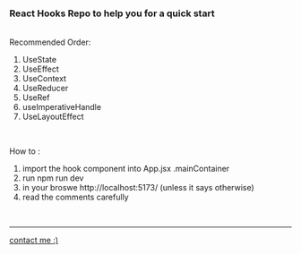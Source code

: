 <h3>React Hooks Repo to help you for a quick start</h3>
<br>
Recommended Order:

<ol>
<li>UseState</li>
<li>UseEffect</li>
<li>UseContext</li>
<li>UseReducer</li>
<li>UseRef</li>
<li>useImperativeHandle</li>
<li>UseLayoutEffect</li>

</ol>
<br>

How to :
<br>

<ol>
<li>import the hook component into App.jsx .mainContainer </li>
<li>run <storng>npm run dev</storng> </li>
<li>in your broswe http://localhost:5173/ (unless it says otherwise)</li>
<li>read the comments carefully</li>
</ol>

<br>
<hr>
<a href="https://ahmed-elshennawy.vercel.app/">contact me :)</a>

